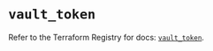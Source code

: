 # `vault_token`

Refer to the Terraform Registry for docs: [`vault_token`](https://registry.terraform.io/providers/hashicorp/vault/3.25.0/docs/resources/token).
